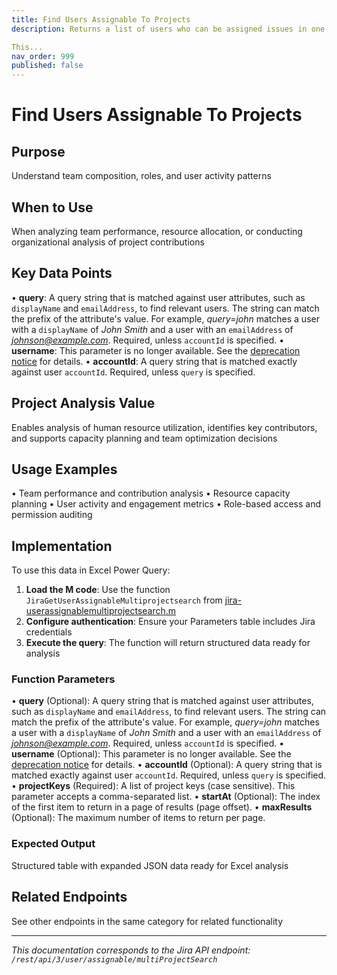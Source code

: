 ```yaml
---
title: Find Users Assignable To Projects
description: Returns a list of users who can be assigned issues in one or more projects. The list may be restricted to users whose attributes match a string.

This...
nav_order: 999
published: false
---
```


# Find Users Assignable To Projects

## Purpose
Understand team composition, roles, and user activity patterns

## When to Use
When analyzing team performance, resource allocation, or conducting organizational analysis of project contributions

## Key Data Points
• **query**: A query string that is matched against user attributes, such as `displayName` and `emailAddress`, to find relevant users. The string can match the prefix of the attribute's value. For example, *query=john* matches a user with a `displayName` of *John Smith* and a user with an `emailAddress` of *johnson@example.com*. Required, unless `accountId` is specified.
• **username**: This parameter is no longer available. See the [deprecation notice](https://developer.atlassian.com/cloud/jira/platform/deprecation-notice-user-privacy-api-migration-guide/) for details.
• **accountId**: A query string that is matched exactly against user `accountId`. Required, unless `query` is specified.

## Project Analysis Value
Enables analysis of human resource utilization, identifies key contributors, and supports capacity planning and team optimization decisions

## Usage Examples
• Team performance and contribution analysis
• Resource capacity planning
• User activity and engagement metrics
• Role-based access and permission auditing

## Implementation
To use this data in Excel Power Query:

1. **Load the M code**: Use the function `JiraGetUserAssignableMultiprojectsearch` from [jira-userassignablemultiprojectsearch.m](../assets/jira-userassignablemultiprojectsearch.m)
2. **Configure authentication**: Ensure your Parameters table includes Jira credentials
3. **Execute the query**: The function will return structured data ready for analysis

### Function Parameters
• **query** (Optional): A query string that is matched against user attributes, such as `displayName` and `emailAddress`, to find relevant users. The string can match the prefix of the attribute's value. For example, *query=john* matches a user with a `displayName` of *John Smith* and a user with an `emailAddress` of *johnson@example.com*. Required, unless `accountId` is specified.
• **username** (Optional): This parameter is no longer available. See the [deprecation notice](https://developer.atlassian.com/cloud/jira/platform/deprecation-notice-user-privacy-api-migration-guide/) for details.
• **accountId** (Optional): A query string that is matched exactly against user `accountId`. Required, unless `query` is specified.
• **projectKeys** (Required): A list of project keys (case sensitive). This parameter accepts a comma-separated list.
• **startAt** (Optional): The index of the first item to return in a page of results (page offset).
• **maxResults** (Optional): The maximum number of items to return per page.

### Expected Output
Structured table with expanded JSON data ready for Excel analysis

## Related Endpoints
See other endpoints in the same category for related functionality

---
*This documentation corresponds to the Jira API endpoint: `/rest/api/3/user/assignable/multiProjectSearch`*
